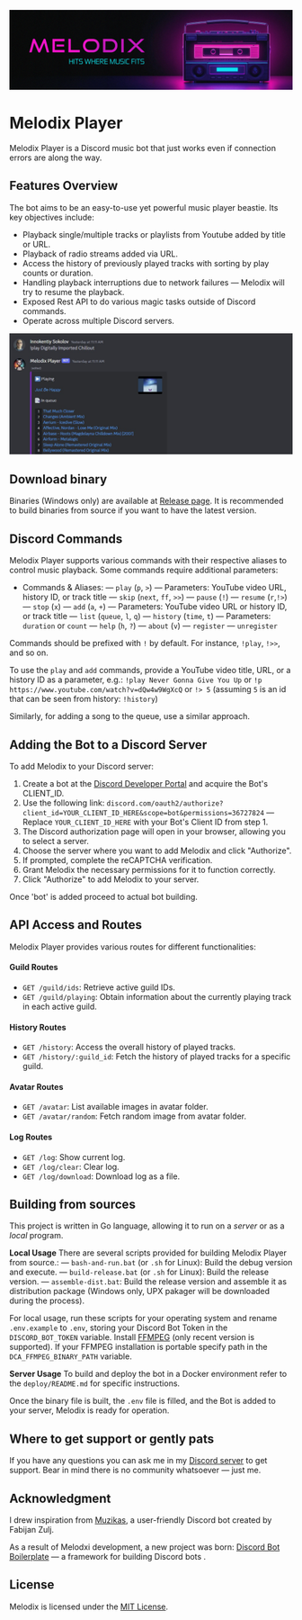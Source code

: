 ![# Header](https://github.com/keshon/melodix-player/blob/master/assets/banner-readme.png)


# Melodix Player

Melodix Player is a Discord music bot that just works even if connection errors are along the way.


## Features Overview

The bot aims to be an easy-to-use yet powerful music player beastie. Its key objectives include:

- Playback single/multiple tracks or playlists from Youtube added by title or URL.
- Playback of radio streams added via URL.
- Access the history of previously played tracks with sorting by play counts or duration.
- Handling playback interruptions due to network failures — Melodix will try to resume the playback.
- Exposed Rest API to do various magic tasks outside of Discord commands.
- Operate across multiple Discord servers.

![# Playing Example](https://github.com/keshon/melodix-player/blob/master/assets/playing.jpg)


## Download binary

Binaries (Windows only) are available at [Release page](https://github.com/keshon/melodix-player/releases).
It is recommended to build binaries from source if you want to have the latest version.


## Discord Commands

Melodix Player supports various commands with their respective aliases to control music playback. Some commands require additional parameters:

- Commands & Aliases:
  — `play` (`p`, `>`) — Parameters: YouTube video URL, history ID, or track title
  — `skip` (`next`, `ff`, `>>`)
  — `pause` (`!`)
  — `resume` (`r`,`!>`)
  — `stop` (`x`)
  — `add` (`a`, `+`) — Parameters: YouTube video URL or history ID, or track title
  — `list` (`queue`, `l`, `q`)
  — `history` (`time`, `t`) — Parameters: `duration` or `count`
  — `help` (`h`, `?`)
  — `about` (`v`)
  — `register`
  — `unregister`

Commands should be prefixed with `!` by default. For instance, `!play`, `!>>`, and so on.

To use the `play` and `add` commands, provide a YouTube video title, URL, or a history ID as a parameter, e.g.:
`!play Never Gonna Give You Up` 
or 
`!p https://www.youtube.com/watch?v=dQw4w9WgXcQ` 
or 
`!> 5` (assuming `5` is an id that can be seen from history: `!history`)

Similarly, for adding a song to the queue, use a similar approach.


## Adding the Bot to a Discord Server

To add Melodix to your Discord server:

1. Create a bot at the [Discord Developer Portal](https://discord.com/developers/applications) and acquire the Bot's CLIENT_ID.
2. Use the following link: `discord.com/oauth2/authorize?client_id=YOUR_CLIENT_ID_HERE&scope=bot&permissions=36727824`
   — Replace `YOUR_CLIENT_ID_HERE` with your Bot's Client ID from step 1.
3. The Discord authorization page will open in your browser, allowing you to select a server.
4. Choose the server where you want to add Melodix and click "Authorize".
5. If prompted, complete the reCAPTCHA verification.
6. Grant Melodix the necessary permissions for it to function correctly.
7. Click "Authorize" to add Melodix to your server.

Once 'bot' is added proceed to actual bot building.

## API Access and Routes

Melodix Player provides various routes for different functionalities:

#### Guild Routes

- `GET /guild/ids`: Retrieve active guild IDs.
- `GET /guild/playing`: Obtain information about the currently playing track in each active guild.

#### History Routes

- `GET /history`: Access the overall history of played tracks.
- `GET /history/:guild_id`: Fetch the history of played tracks for a specific guild.

#### Avatar Routes

- `GET /avatar`: List available images in avatar folder.
- `GET /avatar/random`: Fetch random image from avatar folder.

#### Log Routes

- `GET /log`: Show current log.
- `GET /log/clear`: Clear log.
- `GET /log/download`: Download log as a file.

## Building from sources

This project is written in Go language, allowing it to run on a *server* or as a *local* program.

**Local Usage**
There are several scripts provided for building Melodix Player from source.:
  — `bash-and-run.bat` (or `.sh` for Linux): Build the debug version and execute.
  — `build-release.bat` (or `.sh` for Linux): Build the release version.
  — `assemble-dist.bat`: Build the release version and assemble it as distribution package (Windows only, UPX pakager will be downloaded during the process).

For local usage, run these scripts for your operating system and rename `.env.example` to `.env`, storing your Discord Bot Token in the `DISCORD_BOT_TOKEN` variable.
Install [FFMPEG](https://ffmpeg.org/) (only recent version is supported). If your FFMPEG installation is portable specify path in the `DCA_FFMPEG_BINARY_PATH` variable.

**Server Usage**
To build and deploy the bot in a Docker environment refer to the `deploy/README.md` for specific instructions.

Once the binary file is built, the `.env` file is filled, and the Bot is added to your server, Melodix is ready for operation.

## Where to get support or gently pats

If you have any questions you can ask me in my [Discord server](https://discord.gg/NVtdTka8ZT) to get support. Bear in mind there is no community whatsoever — just me.

## Acknowledgment

I drew inspiration from [Muzikas](https://github.com/FabijanZulj/Muzikas), a user-friendly Discord bot created by Fabijan Zulj.

As a result of Melodxi development, a new project was born: [Discord Bot Boilerplate](https://github.com/keshon/discord-bot-boilerplate) — a framework for building Discord bots .

## License

Melodix is licensed under the [MIT License](https://opensource.org/licenses/MIT).
